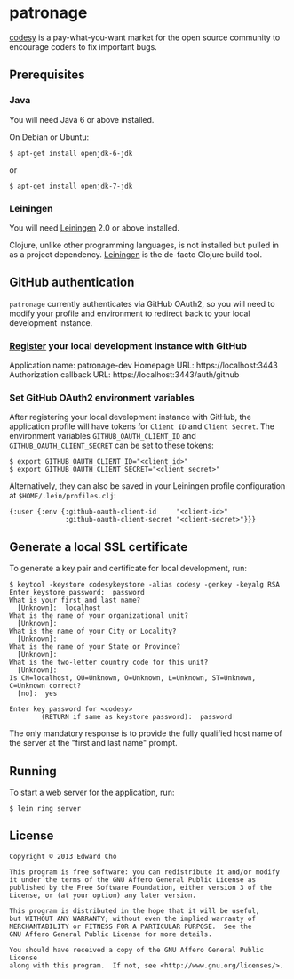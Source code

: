 # patronage

[codesy](http://codesy.io) is a pay-what-you-want market for the open source community to encourage coders to fix important bugs.

## Prerequisites

### Java

You will need Java 6 or above installed.

On Debian or Ubuntu:

    $ apt-get install openjdk-6-jdk

or

    $ apt-get install openjdk-7-jdk

### Leiningen

You will need [Leiningen][1] 2.0 or above installed.

Clojure, unlike other programming languages, is not installed but
pulled in as a project dependency. [Leiningen][1] is the de-facto
Clojure build tool.

[1]: https://github.com/technomancy/leiningen

## GitHub authentication

`patronage` currently authenticates via GitHub OAuth2, so you will
need to modify your profile and environment to redirect back to your
local development instance.

### [Register](https://github.com/settings/applications/new) your local development instance with GitHub

   Application name: patronage-dev
   Homepage URL: https://localhost:3443
   Authorization callback URL: https://localhost:3443/auth/github

### Set GitHub OAuth2 environment variables

After registering your local development instance with GitHub, the
application profile will have tokens for `Client ID` and `Client
Secret`. The environment variables `GITHUB_OAUTH_CLIENT_ID` and
`GITHUB_OAUTH_CLIENT_SECRET` can be set to these tokens:

    $ export GITHUB_OAUTH_CLIENT_ID="<client_id>"
    $ export GITHUB_OAUTH_CLIENT_SECRET="<client_secret>"

Alternatively, they can also be saved in your Leiningen profile configuration at `$HOME/.lein/profiles.clj`:

    {:user {:env {:github-oauth-client-id     "<client-id>"
                  :github-oauth-client-secret "<client-secret>"}}}

## Generate a local SSL certificate

To generate a key pair and certificate for local development, run:

    $ keytool -keystore codesykeystore -alias codesy -genkey -keyalg RSA
    Enter keystore password:  password
    What is your first and last name?
      [Unknown]:  localhost
    What is the name of your organizational unit?
      [Unknown]:
    What is the name of your City or Locality?
      [Unknown]:
    What is the name of your State or Province?
      [Unknown]:
    What is the two-letter country code for this unit?
      [Unknown]:
    Is CN=localhost, OU=Unknown, O=Unknown, L=Unknown, ST=Unknown, C=Unknown correct?
      [no]:  yes

    Enter key password for <codesy>
            (RETURN if same as keystore password):  password

The only mandatory response is to provide the fully qualified host name of the server at the "first and last name" prompt.

## Running

To start a web server for the application, run:

    $ lein ring server

## License

    Copyright © 2013 Edward Cho

    This program is free software: you can redistribute it and/or modify
    it under the terms of the GNU Affero General Public License as
    published by the Free Software Foundation, either version 3 of the
    License, or (at your option) any later version.

    This program is distributed in the hope that it will be useful,
    but WITHOUT ANY WARRANTY; without even the implied warranty of
    MERCHANTABILITY or FITNESS FOR A PARTICULAR PURPOSE.  See the
    GNU Affero General Public License for more details.

    You should have received a copy of the GNU Affero General Public License
    along with this program.  If not, see <http://www.gnu.org/licenses/>.

